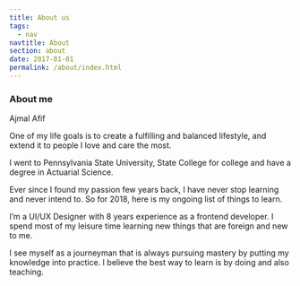 ```yaml
---
title: About us
tags:
  - nav
navtitle: About
section: about
date: 2017-01-01
permalink: /about/index.html
---
```


<section class="w-100 mt4 mt5-ns">
  <article class="mt6 db wrap">
    <div class="fl w-100 w-50-ns tc tl-ns pb0 pb4-ns">
      <h1 class="mb1 mt0">About me</h1>
      <p class="moon-gray mt0">Ajmal Afif</p>
    </div>
    <div class="fl w-100 w-50-ns ph4 ph0-ns lh-copy">
      <p>One of my life goals is to create a fulfilling and balanced lifestyle, and extend it to people I love and care the most.</p>
      <p>I went to Pennsylvania State University, State College for college and have a degree in Actuarial Science.</p>
      <p>Ever since I found my passion few years back, I have never stop learning and never intend to. So for 2018, here is my ongoing list of things to learn.</p>
      <p>I’m a UI/UX Designer with 8 years experience as a frontend developer. I spend most of my leisure time learning new things that are foreign and new to me.</p>
      <p>I see myself as a journeyman that is always pursuing mastery by putting my knowledge into practice. I believe the best way to learn is by doing and also teaching.  </p>
    </div>
  </article>
</section>
